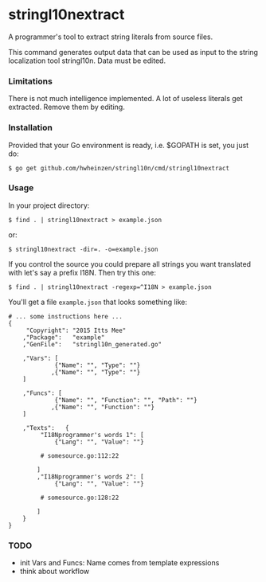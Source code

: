 # stringl10nextract
A programmer's tool to extract string literals from source files.

This command generates output data that can be used as input to the
string localization tool stringl10n. Data must be edited.

### Limitations
There is not much intelligence implemented. A lot of useless
literals get extracted. Remove them by editing.

### Installation
Provided that your Go environment is ready, i.e. $GOPATH is set, you just do:

`$ go get github.com/hwheinzen/stringl10n/cmd/stringl10nextract`

### Usage
In your project directory:

`$ find . | stringl10nextract > example.json`

or:

`$ stringl10nextract -dir=. -o=example.json`

If you control the source you could prepare all strings you want translated with
let's say a prefix I18N. Then try this one:

`$ find . | stringl10nextract -regexp=^I18N > example.json`

You'll get a file `example.json` that looks something like:

```
# ... some instructions here ...
{
	 "Copyright": "2015 Itts Mee"
	,"Package":   "example"
	,"GenFile":   "stringl10n_generated.go"

	,"Vars": [
			 {"Name": "", "Type": ""}
			,{"Name": "", "Type": ""}
	]

	,"Funcs": [
			 {"Name": "", "Function": "", "Path": ""}
			,{"Name": "", "Function": ""}
	]

	,"Texts":	{
		 "I18Nprogrammer's words 1": [
			 {"Lang": "", "Value": ""}

		 # somesource.go:112:22

		]
		,"I18Nprogrammer's words 2": [
			 {"Lang": "", "Value": ""}

		 # somesource.go:128:22

		]
	}
}
```

### TODO
- init Vars and Funcs: Name comes from template expressions
- think about workflow
